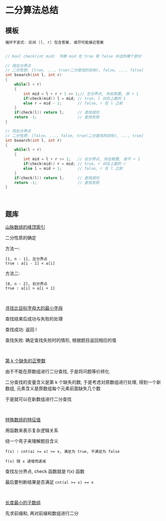 # 二分算法总结

## 模板

```C++
循环不变式: 区间 [l, r] 包含答案, 或尽可能接近答案

    
// bool check(int mid)  判断 mid 在 true 和 false 半边的哪个部分
    
// 找左分界点
// 二分性质: [true, ..., true(二分查找的目标), false, ..., false]
int bsearch(int l, int r)
{
    while(l < r)
    {
        int mid = l + r + 1 >> 1;// 左分界点, 向右取整, 故 + 1
        if(check(mid)) l = mid;	// true, l 对应上面的 1
        else r = mid - 1;		// false, r 在 l 之前
    }
    if(check(l)) return l;		// 查找成功
    return -1;					// 查找失败
}

// 找右分界点
// 二分性质: [false, ..., false, true(二分查找的目标), ..., true]
int bsearch(int l, int r)
{
    while(l < r)
    {
        int mid = l + r >> 1;	// 右分界点, 向左取整, 故不 + 1
        if(check(mid)) r = mid;	// true, r 对应上面的 r
        else l = mid + 1;		// false, r 在 l 之前
    }
    if(check(l)) return l;		// 查找成功
    return -1;					// 查找失败
}
```

$~$

## 题库

[山脉数组的峰顶索引](https://leetcode-cn.com/problems/peak-index-in-a-mountain-array/)

二分性质的确定

方法一:

```
[1, n - 1], 左分界点
true : a[i - 1] < a[i]  
```

方法二:

```
[0, n - 2], 右分界点
true : a[i] > a[i + 1]  
```

$~$

[寻找比目标字母大的最小字母](https://leetcode-cn.com/problems/find-smallest-letter-greater-than-target/)

查找结束后成功与失败的处理

查找成功: 返回 l

查找失败: 确定查找失败时的情形, 根据题目返回相应的值

$~$

[第 k 个缺失的正整数](https://leetcode-cn.com/problems/kth-missing-positive-number/)

由于不能在原数组进行二分查找, 于是将问题等价转化

二分查找的变量含义是第 k 个缺失的数, 于是考虑对原数组进行处理, 得到一个新数组, 元素含义是原数组每个元素前面缺失几个数

于是就可以在新数组进行二分查找

$~$

[特殊数组的特征值](https://leetcode-cn.com/problems/special-array-with-x-elements-greater-than-or-equal-x/)

用函数来表示复杂逻辑关系

绕一个弯子来理解题目含义

```
f(x) : cnt(ai >= x) >= x, 满足为 true, 不满足为 false

f(x) 随 x 递增而递减 
```

查找左分界点, check 函数就是 f(x) 函数

最后要判断结果是否满足 `cnt(al >= x) == x`

$~$

[长度最小的子数组](https://leetcode-cn.com/problems/minimum-size-subarray-sum/)

先求前缀和, 再对前缀和数组进行二分

